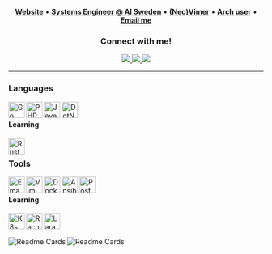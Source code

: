 <p align="center">
<b><a href="https://nerdyhamster.net">Website</a></b>
•
<b><a href="https://ai.se">Systems Engineer @ AI Sweden</a></b>
•
<b><a href="https://github.com/neovim/neovim">(Neo)Vimer</a></b>
•
<b><a href="https://archlinux.org">Arch user</a></b>
•
<b><a href="mailto:leo@nerdyhamster.net"> Email me</a></b>
</p>

<h3 align="center">Connect with me!</h3>
<p align="center">
 <a href="https://www.linkedin.com/in/leo-ronnebro">
  <img src="https://img.shields.io/badge/Linkedin-0e76a8.svg?&style=for-the-badge&logo=Linkedin&logoColor=white" />
 </a>
 <a href="mailto:leo@nerdyhamster.net">
 <img src="https://img.shields.io/badge/Mail-505264.svg?&style=for-the-badge&logo=ProtonMail&logoColor=white?link=mail:leo@nerdyhamster.net" />
 </a>
 <a href="https://gist.github.com/TheNerdyHamster/6a9b8665ccff590d5f71575f65cb94fa">
  <img src="https://img.shields.io/badge/PGP_Key-505264.svg?&style=for-the-badge&logo=Monkey-tie&logoColor=white"/>
 </a>
</p>

<hr />

### Languages

[<img align="left" alt="Go" width="32px" src="https://www.vectorlogo.zone/logos/golang/golang-icon.svg" />][go]
[<img align="left" alt="PHP" width="32px" src="https://www.vectorlogo.zone/logos/php/php-icon.svg" />][php]
[<img align="left" alt="Java" width="32px" src="https://www.vectorlogo.zone/logos/java/java-icon.svg" />][java]
[<img align="left" alt="DotNET" width="32px" src="https://www.vectorlogo.zone/logos/dotnet/dotnet-icon.svg" />][dotnet]


<br />

#### Learning

[<img align="left" alt="Rust" width="32px" src="https://www.vectorlogo.zone/logos/rust-lang/rust-lang-icon.svg" />][rust]

<br />

### Tools

[<img align="left" alt="Emacs" width="32px" src="https://upload.wikimedia.org/wikipedia/commons/5/5f/Emacs-logo.svg" />][emacs]
[<img align="left" alt="Vim" width="32px" src="https://www.vectorlogo.zone/logos/vim/vim-icon.svg" />][vim]
[<img align="left" alt="Docker" width="32px" src="https://www.vectorlogo.zone/logos/docker/docker-icon.svg" />][docker]
[<img align="left" alt="Ansible" width="32px" src="https://www.vectorlogo.zone/logos/ansible/ansible-icon.svg" />][ansible]
[<img align="left" alt="PostgreSQL" width="32px" src="https://www.vectorlogo.zone/logos/postgresql/postgresql-icon.svg" />][postgresql]

<br />

#### Learning
[<img align="left" alt="K8s" width="32px" src="https://www.vectorlogo.zone/logos/kubernetes/kubernetes-icon.svg" />][k8s]
[<img align="left" alt="Racnher" width="32px" src="https://www.vectorlogo.zone/logos/rancher/rancher-icon.svg" />][rancher]
[<img align="left" alt="Laravel" width="32px" src="https://www.vectorlogo.zone/logos/laravel/laravel-icon.svg" />][laravel]

<br />
<br />

[<img align="left" alt="Readme Cards" src="https://github-readme-stats.vercel.app/api?username=TheNerdyHamster&show_icons=true&hide_border=true&theme=dracula&include_all_commits=true&custom_title=The%20Nerdy%20Hamster%27s%20Profile%20Card" />][cardsCredit]

[<img align="left" alt="Readme Cards" src="https://github-readme-stats.vercel.app/api/top-langs/?username=TheNerdyHamster&layout=compact&hide_border=true&theme=dracula&hide=c&langs_count=9" />][cardsCredit]  

[website]: http://nerdyhamster.net/
[linkedin]: https://www.linkedin.com/in/leo-ronnebro/
[mail]: mailto:leo.ronnebro@nerdyhamster.net
[pgpKey]: https://gist.github.com/TheNerdyHamster/6a9b8665ccff590d5f71575f65cb94fa
[cardsCredit]: https://github.com/anuraghazra/github-readme-stats

[go]: https://golang.org/
[php]: https://www.php.net/
[java]: https://www.java.com/en/
[dotnet]: https://dotnet.microsoft.com/
[rust]: https://www.rust-lang.org/
[emacs]: https://www.gnu.org/software/emacs/
[vim]: https://www.vim.org/
[docker]: https://www.docker.com/
[ansible]: https://www.ansible.com/
[postgresql]: https://www.postgresql.org/
[k8s]: https://kubernetes.io/
[rancher]: https://rancher.com/
[laravel]: https://laravel.com/
